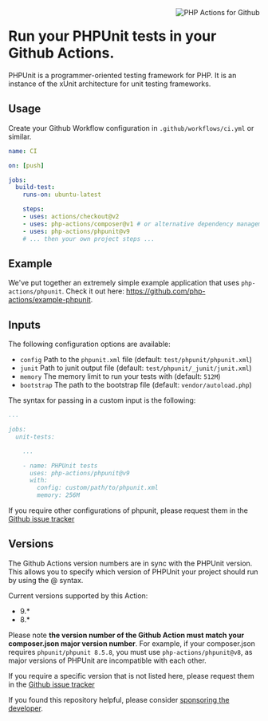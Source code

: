 <img src="http://52.48.57.141/php-actions.png" align="right" alt="PHP Actions for Github" />

Run your PHPUnit tests in your Github Actions.
==============================================

PHPUnit is a programmer-oriented testing framework for PHP.
It is an instance of the xUnit architecture for unit testing frameworks.

Usage
-----

Create your Github Workflow configuration in `.github/workflows/ci.yml` or similar.

```yaml
name: CI

on: [push]

jobs:
  build-test:
    runs-on: ubuntu-latest

    steps:
    - uses: actions/checkout@v2
    - uses: php-actions/composer@v1 # or alternative dependency management
    - uses: php-actions/phpunit@v9
    # ... then your own project steps ...
```

Example
-------

We've put together an extremely simple example application that uses `php-actions/phpunit`. Check it out here: https://github.com/php-actions/example-phpunit.

Inputs
------

The following configuration options are available:

+ `config` Path to the `phpunit.xml` file (default: `test/phpunit/phpunit.xml`)
+ `junit` Path to junit output file (default: `test/phpunit/_junit/junit.xml`)
+ `memory` The memory limit to run your tests with (default: `512M`)
+ `bootstrap` The path to the bootstrap file (default: `vendor/autoload.php`)

The syntax for passing in a custom input is the following:

```yaml
...

jobs:
  unit-tests:

    ...

    - name: PHPUnit tests
      uses: php-actions/phpunit@v9
      with:
        config: custom/path/to/phpunit.xml
        memory: 256M
```

If you require other configurations of phpunit, please request them in the [Github issue tracker](https://github.com/php-actions/phpunit/issues)

Versions
--------

The Github Actions version numbers are in sync with the PHPUnit version. This allows you to specify which version of PHPUnit your project should run by using the @ syntax.

Current versions supported by this Action:

+ 9.*
+ 8.*

Please note **the version number of the Github Action must match your composer.json major version number**. For example, if your composer.json requires `phpunit/phpunit 8.5.8`, you must use `php-actions/phpunit@v8`, as major versions of PHPUnit are incompatible with each other.  

If you require a specific version that is not listed here, please request them in the [Github issue tracker](https://github.com/php-actions/phpunit/issues)

If you found this repository helpful, please consider [sponsoring the developer][sponsor].

[sponsor]: https://github.com/sponsors/g105b